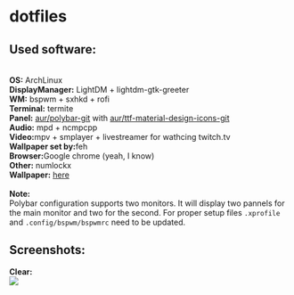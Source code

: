 # dotfiles

<h2>Used software:</h2><br>
<b>OS:</b> ArchLinux<br>
<b>DisplayManager:</b> LightDM + lightdm-gtk-greeter<br>
<b>WM:</b> bspwm + sxhkd + rofi<br>
<b>Terminal:</b> termite<br>
<b>Panel:</b> <a href=https://github.com/jaagr/polybar>aur/polybar-git</a> with <a href=https://materialdesignicons.com/>aur/ttf-material-design-icons-git</a><br>
<b>Audio:</b> mpd + ncmpcpp<br>
<b>Video:</b>mpv + smplayer + livestreamer for wathcing twitch.tv<br>
<b>Wallpaper set by:</b>feh<br>
<b>Browser:</b>Google chrome (yeah, I know)<br>
<b>Other:</b> numlockx<br>
<b>Wallpaper:</b> <a href=https://plus.google.com/photos/101962710918758243062/album/6078639753730964801/6078639757575862626?sqid=113935870359973712582&ssid=a8039687-d46a-4b45-aecc-cab8f8227ed1>here</a><br>
<br>
<b>Note:</b><br>
Polybar configuration supports two monitors. It will display two pannels for the main monitor and two for the second. For proper setup files <code>.xprofile</code> and <code>.config/bspwm/bspwmrc</code> need to be updated.

<h2>Screenshots:</h2>
<b>Clear:</b><br>
<img src=https://github.com/daomonah/dotfiles/Pictures/clear.png/>
